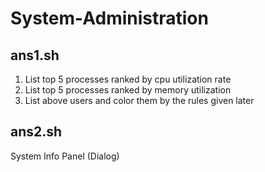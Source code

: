 # System-Administration
## ans1.sh
1. List top 5 processes ranked by cpu utilization rate
2. List top 5 processes ranked by memory utilization
3. List above users and color them by the rules given later
## ans2.sh
System Info Panel (Dialog)
